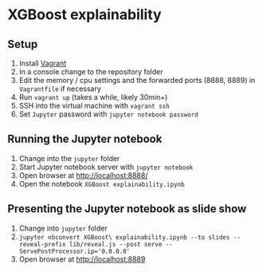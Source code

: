 # XGBoost explainability

## Setup
1. Install [Vagrant](https://www.vagrantup.com/)
1. In a console change to the repository folder
1. Edit the memory / cpu settings and the forwarded ports (8888, 8889) in `Vagrantfile` if necessary
1. Run `vagrant up` (takes a while, likely 30min+)
1. SSH into the virtual machine with `vagrant ssh`
1. Set `Jupyter` password with `jupyter notebook password`

## Running the Jupyter notebook
1. Change into the `jupyter` folder
1. Start Jupyter notebook server with `jupyter notebook`
1. Open browser at [http://localhost:8888/](http://localhost:8888)
1. Open the notebook `XGBoost explainability.ipynb`

## Presenting the Jupyter notebook as slide show
1. Change into `jupyter` folder
1. `jupyter nbconvert XGBoost\ explainability.ipynb --to slides --reveal-prefix lib/reveal.js --post serve --ServePostProcessor.ip='0.0.0.0'`
1. Open browser at [http://localhost:8889](http://localhost:8889)
